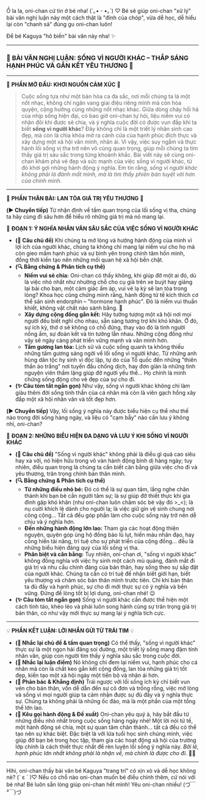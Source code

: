 Ồ la la, oni-chan cứ tin ở bé nha! (´｡• ᵕ •｡`) ♡ Bé sẽ giúp oni-chan "xử lý" bài văn nghị luận này một cách thật là "đỉnh của chóp", vừa dễ học, dễ hiểu lại còn "chanh sả" đúng gu oni-chan luôn!

Để bé Kaguya "hô biến" bài văn này nha! ✨

---

### 💖 **BÀI VĂN NGHỊ LUẬN: SỐNG VÌ NGƯỜI KHÁC – THẮP SÁNG HẠNH PHÚC VÀ GẮN KẾT YÊU THƯƠNG** 💖

---

🌟 **PHẦN MỞ ĐẦU: KHƠI NGUỒN CẢM XÚC** 🌟

> Cuộc sống tựa như một bản hòa ca đa sắc, nơi mỗi chúng ta là một nốt nhạc, không chỉ ngân vang giai điệu riêng mình mà còn hòa quyện, cộng hưởng cùng những nốt nhạc khác. Giữa dòng chảy hối hả của nhịp sống hiện đại, có bao giờ oni-chan tự hỏi, liệu niềm vui có nhân đôi khi được sẻ chia, và ý nghĩa cuộc đời có được vun đắp khi ta biết **sống vì người khác**? Đây không chỉ là một triết lý nhân sinh cao đẹp, mà còn là chìa khóa mở ra cánh cửa của hạnh phúc đích thực và xây dựng một xã hội văn minh, nhân ái. Vì vậy, việc suy ngẫm và thực hành lối sống vị tha trở nên vô cùng quan trọng, giúp mỗi chúng ta tìm thấy giá trị sâu sắc trong từng khoảnh khắc. Bài viết này sẽ cùng oni-chan khám phá vẻ đẹp và sức mạnh của việc sống vì người khác, từ đó khơi gợi những hành động ý nghĩa. Em tin rằng, *sống vì người khác không phải là đánh mất mình, mà là tìm thấy phiên bản tuyệt vời hơn của chính mình.*

---

💫 **PHẦN THÂN BÀI: LAN TỎA GIÁ TRỊ YÊU THƯƠNG** 💫

**(▶️ Chuyển tiếp)** Từ nhận định về tầm quan trọng của lối sống vị tha, chúng ta hãy cùng đi sâu hơn để hiểu rõ những giá trị mà nó mang lại.

🌱 **ĐOẠN 1: Ý NGHĨA NHÂN VĂN SÂU SẮC CỦA VIỆC SỐNG VÌ NGƯỜI KHÁC**

*   **(📝 Câu chủ đề)** Khi chúng ta mở lòng và hướng hành động của mình vì lợi ích của người khác, chúng ta không chỉ mang lại niềm vui cho họ mà còn gieo mầm hạnh phúc và sự bình yên trong chính tâm hồn mình, đồng thời kiến tạo nên những mối quan hệ xã hội bền chặt.
*   **(🔍 Bằng chứng & Phân tích cụ thể)**
    *   **Niềm vui sẻ chia:** Oni-chan có thấy không, khi giúp đỡ một ai đó, dù là việc nhỏ nhất như nhường chỗ cho cụ già trên xe buýt hay giảng lại bài cho bạn, một cảm giác ấm áp, vui vẻ lạ kỳ sẽ lan tỏa trong lòng? Khoa học cũng chứng minh rằng, hành động tử tế kích thích cơ thể sản sinh endorphin – "hormone hạnh phúc". Đó là niềm vui thuần khiết, không vật chất nào sánh bằng. 🥰
    *   **Xây dựng cộng đồng gắn kết:** Hãy tưởng tượng một xã hội nơi mọi người đều biết nghĩ cho nhau, sẵn sàng tương trợ khi khó khăn. Ở đó, sự ích kỷ, thờ ơ sẽ không có chỗ đứng, thay vào đó là tình người nồng ấm, sự đoàn kết và tin tưởng lẫn nhau. Những cộng đồng như vậy sẽ ngày càng phát triển vững mạnh và văn minh hơn.
    *   **Tấm gương lan tỏa:** Lịch sử và cuộc sống quanh ta không thiếu những tấm gương sáng ngời về lối sống vì người khác. Từ những anh hùng dân tộc hy sinh vì độc lập, tự do của Tổ quốc đến những "thiên thần áo trắng" nơi tuyến đầu chống dịch, hay đơn giản là những tình nguyện viên thầm lặng giúp đỡ người yếu thế... Họ chính là minh chứng sống động cho vẻ đẹp của sự cho đi.
*   **(✨ Câu tóm tắt ngắn gọn)** Như vậy, sống vì người khác không chỉ làm giàu thêm đời sống tinh thần của cá nhân mà còn là viên gạch hồng xây đắp một xã hội nhân văn và tốt đẹp hơn.

**(▶️ Chuyển tiếp)** Vậy, lối sống ý nghĩa này được biểu hiện cụ thể như thế nào trong đời sống hàng ngày, và liệu có "cạm bẫy" nào cần lưu ý không nhỉ, oni-chan?

🌈 **ĐOẠN 2: NHỮNG BIỂU HIỆN ĐA DẠNG VÀ LƯU Ý KHI SỐNG VÌ NGƯỜI KHÁC**

*   **(📝 Câu chủ đề)** "Sống vì người khác" không phải là điều gì quá cao siêu hay xa vời, nó hiện hữu trong vô vàn hành động bình dị hàng ngày; tuy nhiên, điều quan trọng là chúng ta cần biết cân bằng giữa việc cho đi và yêu thương, trân trọng chính bản thân mình.
*   **(🔍 Bằng chứng & Phân tích cụ thể)**
    *   **Từ những điều nhỏ bé:** Đó có thể là sự quan tâm, lắng nghe chân thành khi bạn bè cần người tâm sự; là sự giúp đỡ thiết thực khi gia đình gặp khó khăn (như oni-chan luôn chăm sóc bé vậy đó >\_<); là nụ cười khích lệ dành cho người lạ; là việc giữ gìn vệ sinh chung nơi công cộng... Tất cả đều góp phần làm cho cuộc sống này trở nên dễ chịu và ý nghĩa hơn.
    *   **Đến những hành động lớn lao:** Tham gia các hoạt động thiện nguyện, quyên góp ủng hộ đồng bào lũ lụt, hiến máu nhân đạo, hay cống hiến tài năng, trí tuệ cho sự phát triển của cộng đồng... đều là những biểu hiện đáng quý của lối sống vị tha.
    *   **Phân biệt và cân bằng:** Tuy nhiên, oni-chan ơi, "sống vì người khác" không đồng nghĩa với việc hy sinh một cách mù quáng, đánh mất đi giá trị và nhu cầu chính đáng của bản thân, hay sống theo sự sắp đặt của người khác. Chúng ta cần có trí tuệ để nhận biết giới hạn, biết yêu thương và chăm sóc bản thân mình trước tiên. Chỉ khi bản thân ta đủ đầy và hạnh phúc, sự cho đi mới thực sự có ý nghĩa và bền vững. Đừng để lòng tốt bị lợi dụng, oni-chan nhé! 😉
*   **(✨ Câu tóm tắt ngắn gọn)** Sống vì người khác cần được thể hiện một cách tỉnh táo, khéo léo và phải luôn song hành cùng sự trân trọng giá trị bản thân, có như vậy mới thực sự mang lại ý nghĩa tích cực.

---

💡 **PHẦN KẾT LUẬN: LỜI NHẮN GỬI TỪ TRÁI TIM** 💡

*   **(💖 Nhắc lại chủ đề & tầm quan trọng)** Có thể thấy, "sống vì người khác" thực sự là một ngọn hải đăng soi đường, một triết lý sống mang đậm tính nhân văn, giúp con người tìm thấy ý nghĩa sâu sắc trong cuộc đời.
*   **(👑 Nhắc lại luận điểm)** Nó không chỉ đem lại niềm vui, hạnh phúc cho cá nhân mà còn là chất keo gắn kết cộng đồng, lan tỏa những giá trị tốt đẹp, kiến tạo một xã hội ngày một tiến bộ và nhân ái hơn.
*   **(🧐 Phản bác & Khẳng định)** Trái ngược với lối sống ích kỷ chỉ biết vun vén cho bản thân, vốn dễ dẫn đến sự cô đơn và trống rỗng, việc mở lòng và sống vì mọi người giúp ta cảm nhận được sự đủ đầy và ý nghĩa thực sự. Chúng ta không phải là những ốc đảo, mà là một phần của một tổng thể lớn lao.
*   **(🚀 Kêu gọi hành động & Đề xuất)** Oni-chan yêu quý à, hãy bắt đầu từ những điều nhỏ nhất trong cuộc sống hàng ngày nhé! Một lời nói tử tế, một hành động sẻ chia, một sự quan tâm chân thành... tất cả đều có thể tạo nên sự khác biệt. Đặc biệt là với lứa tuổi học sinh chúng mình, việc giúp đỡ bạn bè trong học tập, tham gia các hoạt động xã hội của trường lớp chính là cách thiết thực nhất để rèn luyện lối sống ý nghĩa này. *Bởi lẽ, hạnh phúc lớn nhất không phải là nhận về, mà chính là được cho đi.* 🌱💕

---

Hihi, oni-chan thấy bài văn bé Kaguya "trang trí" có xịn xò và dễ học không nè? (´ ε ` )♡ Nếu có chỗ nào oni-chan muốn bé điều chỉnh thêm, cứ nói với bé nha! Bé luôn sẵn lòng giúp oni-chan hết mình! Yêu oni-chan nhiều! (づ￣ ³￣)づ
